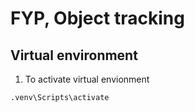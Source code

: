 # FYP, Object tracking
## Virtual environment

1. To activate virtual envionment

```bash
.venv\Scripts\activate
```
